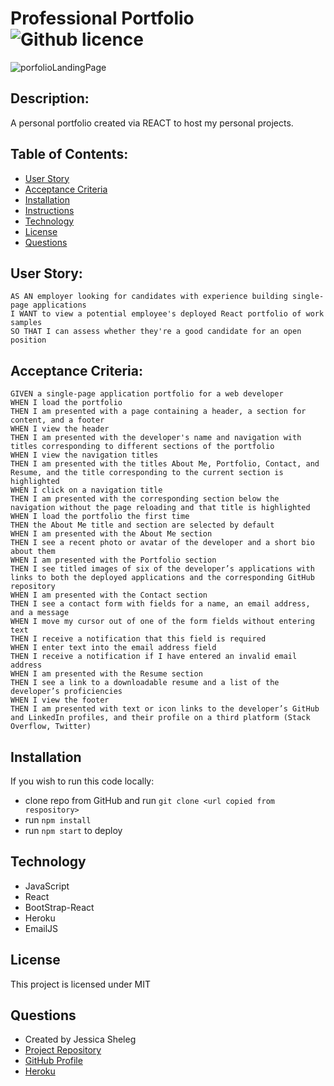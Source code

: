 # Professional Portfolio ![Github licence](http://img.shields.io/badge/license-MIT-blue.svg)

![porfolioLandingPage](https://github.com/JSheleg/professional-portfolio-react/blob/feature/revertedCode/src/assets/PortfolioLanding.JPG)

## Description: 
A personal portfolio created via REACT to host my personal projects.

## Table of Contents:

* [User Story](#user-story)
* [Acceptance Criteria](#acceptance-criteria)
* [Installation](#installation)
* [Instructions](#instructions)
* [Technology](#technology)
* [License](#license)
* [Questions](#questions)

## User Story:
    AS AN employer looking for candidates with experience building single-page applications
    I WANT to view a potential employee's deployed React portfolio of work samples
    SO THAT I can assess whether they're a good candidate for an open position

## Acceptance Criteria: 
    GIVEN a single-page application portfolio for a web developer
    WHEN I load the portfolio
    THEN I am presented with a page containing a header, a section for content, and a footer
    WHEN I view the header
    THEN I am presented with the developer's name and navigation with titles corresponding to different sections of the portfolio
    WHEN I view the navigation titles
    THEN I am presented with the titles About Me, Portfolio, Contact, and Resume, and the title corresponding to the current section is highlighted
    WHEN I click on a navigation title
    THEN I am presented with the corresponding section below the navigation without the page reloading and that title is highlighted
    WHEN I load the portfolio the first time
    THEN the About Me title and section are selected by default
    WHEN I am presented with the About Me section
    THEN I see a recent photo or avatar of the developer and a short bio about them
    WHEN I am presented with the Portfolio section
    THEN I see titled images of six of the developer’s applications with links to both the deployed applications and the corresponding GitHub repository
    WHEN I am presented with the Contact section
    THEN I see a contact form with fields for a name, an email address, and a message
    WHEN I move my cursor out of one of the form fields without entering text
    THEN I receive a notification that this field is required
    WHEN I enter text into the email address field
    THEN I receive a notification if I have entered an invalid email address
    WHEN I am presented with the Resume section
    THEN I see a link to a downloadable resume and a list of the developer’s proficiencies
    WHEN I view the footer
    THEN I am presented with text or icon links to the developer’s GitHub and LinkedIn profiles, and their profile on a third platform (Stack Overflow, Twitter)   

## Installation

If you wish to run this code locally:
* clone repo from GitHub and run `git clone <url copied from respository>`
* run `npm install`
* run `npm start` to deploy


## Technology
* JavaScript
* React
* BootStrap-React
* Heroku
* EmailJS

## License

This project is licensed under MIT

## Questions

* Created by Jessica Sheleg
* [Project Repository](https://github.com/JSheleg/professional-portfolio-react)
* [GitHub Profile](https://github.com/JSheleg)
* [Heroku](https://jsheleg-portfolio.herokuapp.com/)